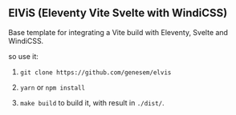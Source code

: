 
## ElViS (Eleventy Vite Svelte with WindiCSS)

Base template for integrating a Vite build with Eleventy, Svelte and WindiCSS.


so use it:

1. `git clone https://github.com/genesem/elvis`

2. `yarn` or `npm install`

3. `make build` to build it, with result in `./dist/`.




